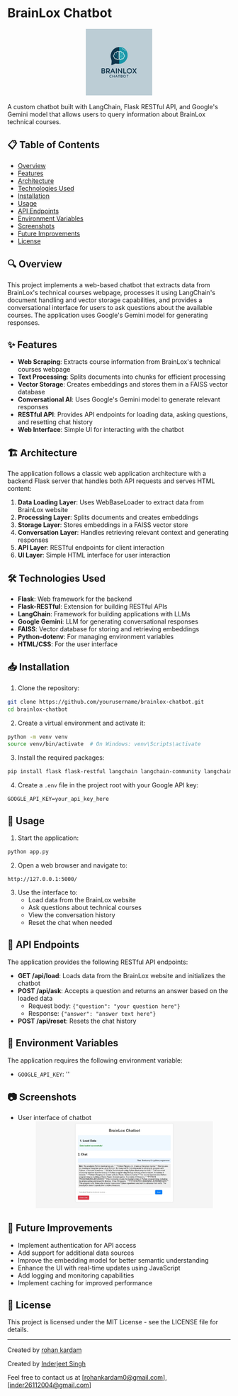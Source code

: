 # BrainLox Chatbot
<div align="center">
  <img src="./images/brainlox.png" alt="Alt text" width="150"/>
</div>

A custom chatbot built with LangChain, Flask RESTful API, and Google's Gemini model that allows users to query information about BrainLox technical courses.

## 📋 Table of Contents

- [Overview](#overview)
- [Features](#features)
- [Architecture](#architecture)
- [Technologies Used](#technologies-used)
- [Installation](#installation)
- [Usage](#usage)
- [API Endpoints](#api-endpoints)
- [Environment Variables](#environment-variables)
- [Screenshots](#screenshots)
- [Future Improvements](#future-improvements)
- [License](#license)

## 🔍 Overview

This project implements a web-based chatbot that extracts data from BrainLox's technical courses webpage, processes it using LangChain's document handling and vector storage capabilities, and provides a conversational interface for users to ask questions about the available courses. The application uses Google's Gemini model for generating responses.

## ✨ Features

- **Web Scraping**: Extracts course information from BrainLox's technical courses webpage
- **Text Processing**: Splits documents into chunks for efficient processing
- **Vector Storage**: Creates embeddings and stores them in a FAISS vector database
- **Conversational AI**: Uses Google's Gemini model to generate relevant responses
- **RESTful API**: Provides API endpoints for loading data, asking questions, and resetting chat history
- **Web Interface**: Simple UI for interacting with the chatbot

## 🏗️ Architecture

The application follows a classic web application architecture with a backend Flask server that handles both API requests and serves HTML content:

1. **Data Loading Layer**: Uses WebBaseLoader to extract data from BrainLox website
2. **Processing Layer**: Splits documents and creates embeddings
3. **Storage Layer**: Stores embeddings in a FAISS vector store
4. **Conversation Layer**: Handles retrieving relevant context and generating responses
5. **API Layer**: RESTful endpoints for client interaction
6. **UI Layer**: Simple HTML interface for user interaction

## 🛠️ Technologies Used

- **Flask**: Web framework for the backend
- **Flask-RESTful**: Extension for building RESTful APIs
- **LangChain**: Framework for building applications with LLMs
- **Google Gemini**: LLM for generating conversational responses
- **FAISS**: Vector database for storing and retrieving embeddings
- **Python-dotenv**: For managing environment variables
- **HTML/CSS**: For the user interface

## 📥 Installation

1. Clone the repository:
```bash
git clone https://github.com/yourusername/brainlox-chatbot.git
cd brainlox-chatbot
```

2. Create a virtual environment and activate it:
```bash
python -m venv venv
source venv/bin/activate  # On Windows: venv\Scripts\activate
```

3. Install the required packages:
```bash
pip install flask flask-restful langchain langchain-community langchain-google-genai faiss-cpu python-dotenv google-generativeai
```

4. Create a `.env` file in the project root with your Google API key:
```
GOOGLE_API_KEY=your_api_key_here
```

## 🚀 Usage

1. Start the application:
```bash
python app.py
```

2. Open a web browser and navigate to:
```
http://127.0.0.1:5000/
```

3. Use the interface to:
   - Load data from the BrainLox website
   - Ask questions about technical courses
   - View the conversation history
   - Reset the chat when needed

## 🔌 API Endpoints

The application provides the following RESTful API endpoints:

- **GET /api/load**: Loads data from the BrainLox website and initializes the chatbot
- **POST /api/ask**: Accepts a question and returns an answer based on the loaded data
  - Request body: `{"question": "your question here"}`
  - Response: `{"answer": "answer text here"}`
- **POST /api/reset**: Resets the chat history

## 🔑 Environment Variables

The application requires the following environment variable:

- `GOOGLE_API_KEY`: ''

## 📷 Screenshots

- User interface of chatbot
  <div align="center">
  <img src="./images/Screenshot_11-3-2025_20229_127.0.0.1.png" alt="Alt text" width="400"/>
</div>

## 🔮 Future Improvements

- Implement authentication for API access
- Add support for additional data sources
- Improve the embedding model for better semantic understanding
- Enhance the UI with real-time updates using JavaScript
- Add logging and monitoring capabilities
- Implement caching for improved performance

## 📄 License

This project is licensed under the MIT License - see the LICENSE file for details.

---

Created by [rohan kardam](#https://www.linkedin.com/in/rohan-kardam-3974aa301/) 

Created by [Inderjeet Singh](#https://www.linkedin.com/in/inderjeet-singh-26n/)

 Feel free to contact us at [rohankardam0@gmail.com],[inder26112004@gmail.com]
